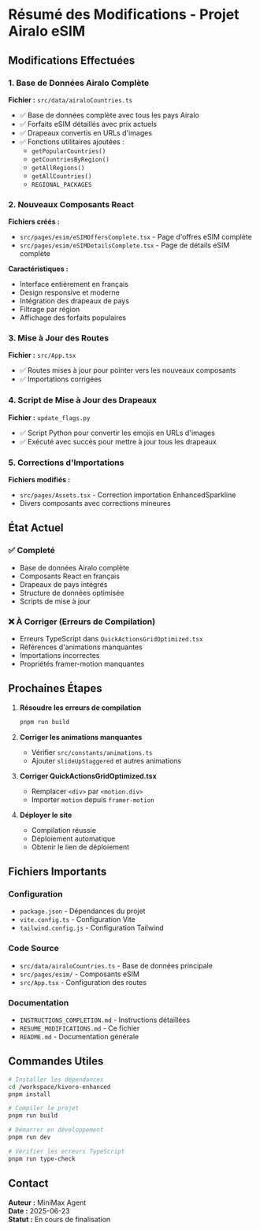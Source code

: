 # Résumé des Modifications - Projet Airalo eSIM

## Modifications Effectuées

### 1. Base de Données Airalo Complète
**Fichier :** `src/data/airaloCountries.ts`
- ✅ Base de données complète avec tous les pays Airalo
- ✅ Forfaits eSIM détaillés avec prix actuels
- ✅ Drapeaux convertis en URLs d'images
- ✅ Fonctions utilitaires ajoutées :
  - `getPopularCountries()`
  - `getCountriesByRegion()`
  - `getAllRegions()`
  - `getAllCountries()`
  - `REGIONAL_PACKAGES`

### 2. Nouveaux Composants React
**Fichiers créés :**
- `src/pages/esim/eSIMOffersComplete.tsx` - Page d'offres eSIM complète
- `src/pages/esim/eSIMDetailsComplete.tsx` - Page de détails eSIM complète

**Caractéristiques :**
- Interface entièrement en français
- Design responsive et moderne
- Intégration des drapeaux de pays
- Filtrage par région
- Affichage des forfaits populaires

### 3. Mise à Jour des Routes
**Fichier :** `src/App.tsx`
- ✅ Routes mises à jour pour pointer vers les nouveaux composants
- ✅ Importations corrigées

### 4. Script de Mise à Jour des Drapeaux
**Fichier :** `update_flags.py`
- ✅ Script Python pour convertir les emojis en URLs d'images
- ✅ Exécuté avec succès pour mettre à jour tous les drapeaux

### 5. Corrections d'Importations
**Fichiers modifiés :**
- `src/pages/Assets.tsx` - Correction importation EnhancedSparkline
- Divers composants avec corrections mineures

## État Actuel

### ✅ Completé
- Base de données Airalo complète
- Composants React en français
- Drapeaux de pays intégrés
- Structure de données optimisée
- Scripts de mise à jour

### ❌ À Corriger (Erreurs de Compilation)
- Erreurs TypeScript dans `QuickActionsGridOptimized.tsx`
- Références d'animations manquantes
- Importations incorrectes
- Propriétés framer-motion manquantes

## Prochaines Étapes

1. **Résoudre les erreurs de compilation**
   ```bash
   pnpm run build
   ```

2. **Corriger les animations manquantes**
   - Vérifier `src/constants/animations.ts`
   - Ajouter `slideUpStaggered` et autres animations

3. **Corriger QuickActionsGridOptimized.tsx**
   - Remplacer `<div>` par `<motion.div>`
   - Importer `motion` depuis `framer-motion`

4. **Déployer le site**
   - Compilation réussie
   - Déploiement automatique
   - Obtenir le lien de déploiement

## Fichiers Importants

### Configuration
- `package.json` - Dépendances du projet
- `vite.config.ts` - Configuration Vite
- `tailwind.config.js` - Configuration Tailwind

### Code Source
- `src/data/airaloCountries.ts` - Base de données principale
- `src/pages/esim/` - Composants eSIM
- `src/App.tsx` - Configuration des routes

### Documentation
- `INSTRUCTIONS_COMPLETION.md` - Instructions détaillées
- `RESUME_MODIFICATIONS.md` - Ce fichier
- `README.md` - Documentation générale

## Commandes Utiles

```bash
# Installer les dépendances
cd /workspace/kivoro-enhanced
pnpm install

# Compiler le projet
pnpm run build

# Démarrer en développement
pnpm run dev

# Vérifier les erreurs TypeScript
pnpm run type-check
```

## Contact

**Auteur :** MiniMax Agent  
**Date :** 2025-06-23  
**Statut :** En cours de finalisation
